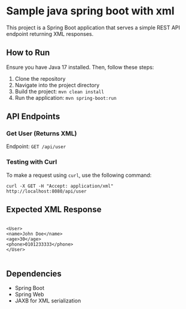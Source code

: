 <h1>Sample java spring boot with xml</h1>
<p>This project is a Spring Boot application that serves a simple REST API endpoint returning XML responses.</p>

<h2>How to Run</h2>
<p>Ensure you have Java 17 installed. Then, follow these steps:</p>
<ol>
<li>Clone the repository </li>
<li>Navigate into the project directory</li>
<li>Build the project: <code>mvn clean install</code></li>
<li>Run the application: <code>mvn spring-boot:run</code></li>
</ol>

<h2>API Endpoints</h2>
<h3>Get User (Returns XML)</h3>
<p>Endpoint: <code>GET /api/user</code></p>

<h3>Testing with Curl</h3>
<p>To make a request using <code>curl</code>, use the following command:</p>
<pre>
<code>curl -X GET -H "Accept: application/xml" http://localhost:8080/api/user</code>
</pre>

<h2>Expected XML Response</h2>
<pre>
<code>
&lt;User&gt;
&lt;name&gt;John Doe&lt;/name&gt;
&lt;age&gt;30&lt;/age&gt;
&lt;phone&gt;0101233333&lt;/phone&gt;
&lt;/User&gt;
</code>
</pre>

<h2>Dependencies</h2>
<ul>
<li>Spring Boot</li>
<li>Spring Web</li>
<li>JAXB for XML serialization</li>
</ul>